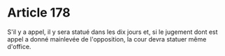 # Article 178

S'il y a appel, il y sera statué dans les dix jours et, si le jugement dont est appel a donné mainlevée de l'opposition, la cour devra statuer même d'office.
